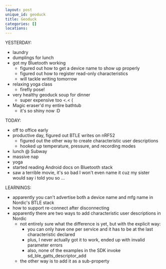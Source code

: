 ```yaml
---
layout: post
unique_id: geoduck
title: Geoduck
categories: []
locations: 
---
```


YESTERDAY:
* laundry
* dumplings for lunch
* got my Bluetooth working
  * figured out how to get a device name to show up properly
  * figured out how to register read-only characteristics
  * will tackle writing tomorrow
* relaxing yoga class
  * firefly pose!
* very healthy geoduck soup for dinner
  * super expensive too <.< (
* Magic eraser'd my entire bathtub
  * it's so shiny now :D

TODAY:
* off to office early
* productive day, figured out BTLE writes on nRF52
  * figured out the other way to create characteristic user descriptions
  * hooked up temperature, pressure, and recording modes
* lunch @ Subway
* massive nap
* yoga
* started reading Android docs on Bluetooth stack
* saw a terrible movie, it's so bad I won't even name it cuz my sister would say i told you so ...

LEARNINGS:
* apparently you can't advertise both a device name and mfg name in Nordic's BTLE stack
* how to support re-connect after disconnecting
* apparently there are two ways to add characteristic user descriptions in Nordic
  * not entirely sure what the difference is yet, but with the explicit way:
    * you can only have one per service and it has to be at the last characteristic declared
    * plus, I never actually got it to work, ended up with invalid parameter errors
    * also, none of the examples in the SDK invoke sd_ble_gatts_descriptor_add
  * the other way is to add it as a sub-property
